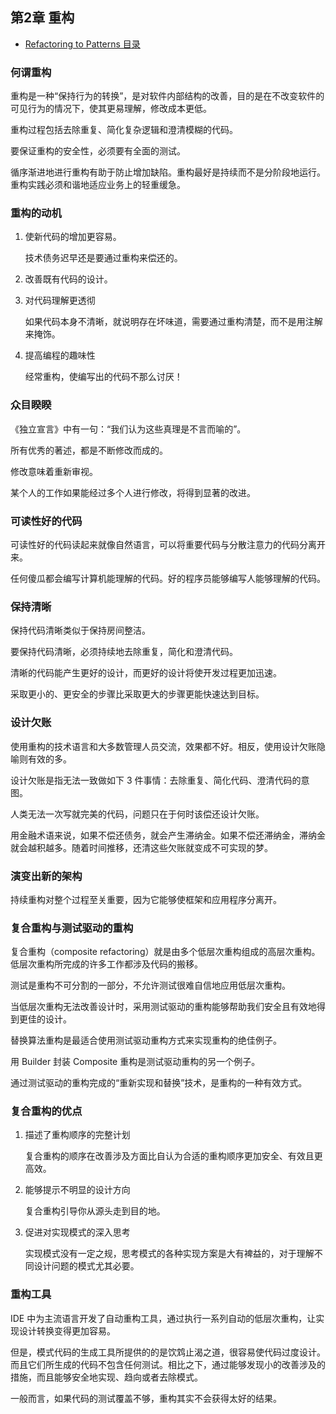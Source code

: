 ## 第2章 重构

- [Refactoring to Patterns 目录](./index.md)

### 何谓重构

重构是一种“保持行为的转换”，是对软件内部结构的改善，目的是在不改变软件的可见行为的情况下，使其更易理解，修改成本更低。

重构过程包括去除重复、简化复杂逻辑和澄清模糊的代码。

要保证重构的安全性，必须要有全面的测试。

循序渐进地进行重构有助于防止增加缺陷。重构最好是持续而不是分阶段地运行。重构实践必须和谐地适应业务上的轻重缓急。

### 重构的动机

1. 使新代码的增加更容易。

    技术债务迟早还是要通过重构来偿还的。

2. 改善既有代码的设计。

3. 对代码理解更透彻

    如果代码本身不清晰，就说明存在坏味道，需要通过重构清楚，而不是用注解来掩饰。

4. 提高编程的趣味性

    经常重构，使编写出的代码不那么讨厌！

### 众目睽睽

《独立宣言》中有一句：“我们认为这些真理是不言而喻的”。

所有优秀的著述，都是不断修改而成的。

修改意味着重新审视。

某个人的工作如果能经过多个人进行修改，将得到显著的改进。

### 可读性好的代码

可读性好的代码读起来就像自然语言，可以将重要代码与分散注意力的代码分离开来。

任何傻瓜都会编写计算机能理解的代码。好的程序员能够编写人能够理解的代码。

### 保持清晰

保持代码清晰类似于保持房间整洁。

要保持代码清晰，必须持续地去除重复，简化和澄清代码。

清晰的代码能产生更好的设计，而更好的设计将使开发过程更加迅速。

采取更小的、更安全的步骤比采取更大的步骤更能快速达到目标。

### 设计欠账

使用重构的技术语言和大多数管理人员交流，效果都不好。相反，使用设计欠账隐喻则有效的多。

设计欠账是指无法一致做如下 3 件事情：去除重复、简化代码、澄清代码的意图。

人类无法一次写就完美的代码，问题只在于何时该偿还设计欠账。

用金融术语来说，如果不偿还债务，就会产生滞纳金。如果不偿还滞纳金，滞纳金就会越积越多。随着时间推移，还清这些欠账就变成不可实现的梦。

### 演变出新的架构

持续重构对整个过程至关重要，因为它能够使框架和应用程序分离开。

### 复合重构与测试驱动的重构

复合重构（composite refactoring）就是由多个低层次重构组成的高层次重构。低层次重构所完成的许多工作都涉及代码的搬移。

测试是重构不可分割的一部分，不允许测试很难自信地应用低层次重构。

当低层次重构无法改善设计时，采用测试驱动的重构能够帮助我们安全且有效地得到更佳的设计。

替换算法重构是最适合使用测试驱动重构方式来实现重构的绝佳例子。

用 Builder 封装 Composite 重构是测试驱动重构的另一个例子。

通过测试驱动的重构完成的“重新实现和替换”技术，是重构的一种有效方式。

### 复合重构的优点

1. 描述了重构顺序的完整计划

    复合重构的顺序在改善涉及方面比自认为合适的重构顺序更加安全、有效且更高效。

2. 能够提示不明显的设计方向

    复合重构引导你从源头走到目的地。

3. 促进对实现模式的深入思考

    实现模式没有一定之规，思考模式的各种实现方案是大有裨益的，对于理解不同设计问题的模式尤其必要。

### 重构工具

IDE 中为主流语言开发了自动重构工具，通过执行一系列自动的低层次重构，让实现设计转换变得更加容易。

但是，模式代码的生成工具所提供的的是饮鸩止渴之道，很容易使代码过度设计。而且它们所生成的代码不包含任何测试。相比之下，通过能够发现小的改善涉及的措施，而且能够安全地实现、趋向或者去除模式。

一般而言，如果代码的测试覆盖不够，重构其实不会获得太好的结果。
